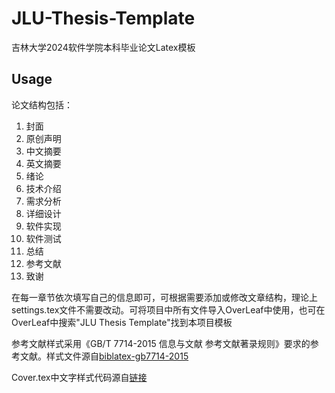 # JLU-Thesis-Template

吉林大学2024软件学院本科毕业论文Latex模板

## Usage

论文结构包括：

1. 封面
2. 原创声明
3. 中文摘要
4. 英文摘要
5. 绪论
6. 技术介绍
7. 需求分析
8. 详细设计
9. 软件实现
10. 软件测试
11. 总结
12. 参考文献
13. 致谢

在每一章节依次填写自己的信息即可，可根据需要添加或修改文章结构，理论上settings.tex文件不需要改动。可将项目中所有文件导入OverLeaf中使用，也可在OverLeaf中搜索"JLU Thesis Template"找到本项目模板

参考文献样式采用《GB/T 7714-2015 信息与文献 参考文献著录规则》要求的参考文献。样式文件源自[biblatex-gb7714-2015](https://github.com/hushidong/biblatex-gb7714-2015)

Cover.tex中文字样式代码源自[链接](https://syvshc.github.io/2021-08-04-thesis-title/)